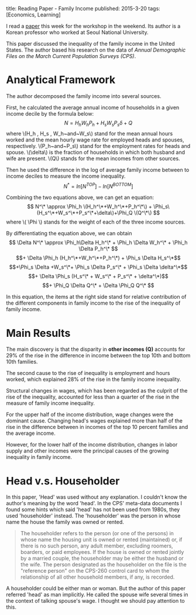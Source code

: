 title: Reading Paper - Family Income
published: 2015-3-20
tags: [Economics, Learning]

I read a [paper](http://www.nber.org/papers/w11836) this week for the workshop in the weekend. Its author is a Korean
professor who worked at Seoul National University.

This paper discussed the inequality of the family income in the United States. The
author based his research on the data of *Annual Demographic Files on the March Current Population
Surveys (CPS)*.

# Analytical Framework

The author decomposed the family income into several sources.

First, he calculated the average annual income of households in a given income
decile by the formula below:
$$N = H_h W_h P_h + H_s W_s P_s \delta + Q$$
where \\(H_h , H_s , W_h~and~W_s\\) stand for the mean annual hours worked and
the mean hourly wage rate for employed heads and spouses, respectively. 
\\(P_h~and~P_s\\) stand for the employment rates for heads and spouse. \\(\delta\\)
is the fraction of households in which both husband and wife are present. \\(Q\\)
stands for the mean incomes from other sources.

Then he used the difference in the log of average family income between to income
deciles to measure the income inequality.
$$ N^*=ln[N^{TOP} ] - ln[N^{BOTTOM} ] $$

Combining the two equations above, we can get an equation:
$$ N^\* \approx \Phi_h \(H_h^\*+W_h^\*+P_h^\*\) + \Phi_s\(H_s^\*+W_s^\*+P_s^\*+\delta\)+\Phi_Q \(Q^\*\) $$
where \\( \Phi \\) stands for the weight of each of the three income sources.

By differentiating the equation above, we can obtain
$$ \Delta N^\* \approx \Phi_h\Delta H_h^\* + \Phi_h \Delta W_h^\* + \Phi_h \Delta P_h^\* $$
$$+ \Delta \Phi_h (H_h^\*+W_h^\*+P_h^\*) + \Phi_s \Delta H_s^\*$$
$$+\Phi_s \Delta +W_s^\*+ \Phi_s \Delta P_s^\* + \Phi_s \Delta \delta^\*$$
$$+ \Delta \Phi_s (H_s^\* + W_s^\* + P_s^\* + \delta^\*)$$
$$+ \Phi_Q \Delta Q^\* + \Delta \Phi_Q Q^\* $$

In this equation, the items at the right side stand for relative contribution of
the different components in family income to the rise of the inequality of family
income.

# Main Results

The main discovery is that the disparity in **other incomes (Q)** accounts for 29%
of the rise in the difference in income between the top 10th and bottom 10th families.

The second cause to the rise of inequality is employment and hours worked, which
explained 28% of the rise in the family income inequality.

Structural changes in wages, which has been regarded as the culprit of the rise of 
the inequality, accounted for less than a quarter of the rise in the measure of 
family income inequality.

For the upper half of the income distribution, wage changes were the dominant cause.
Changing head's wages explained more than half of the rise in the difference between
in incomes of the top 10 percent families and the average income.

However, for the lower half of the income distribution, changes in labor supply
and other incomes were the principal causes of the growing inequality in family
income.

# Head v.s. Householder

In this paper, 'Head' was used without any explanation. I couldn't know the author's
meaning by the word 'head'. In the CPS' meta-data documents I found some hints
which said 'head' has not been used from 1980s, they used 'householder' instead.
The 'householder' was the person in whose name the house the family was owned or
rented.
> The householder refers to the person
(or one of the persons) in whose name the housing
unit is owned or rented (maintained) or, if there is no
such person, any adult member, excluding roomers,
boarders, or paid employees. If the house is owned or
rented jointly by a married couple, the householder
may be either the husband or the wife. The person
designated as the householder on the file is the
"reference person" on the CPS-260 control card to
whom the relationship of all other household members,
if any, is recorded.

A householder could be either man or woman. But the author of this paper referred
'head' as man implicitly. He called the spouse wife several times in the context
of talking spouse's wage. I thought we should pay attention to this.


